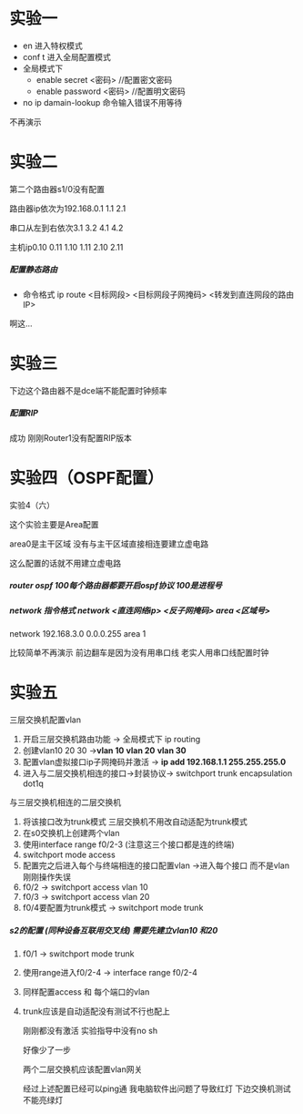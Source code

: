 # 实验一

- en		进入特权模式
- conf t  进入全局配置模式
- 全局模式下 
  - enable secret <密码> //配置密文密码
  - enable password <密码> //配置明文密码
- no ip damain-lookup 命令输入错误不用等待

不再演示

# 实验二

第二个路由器s1/0没有配置

路由器ip依次为192.168.0.1 1.1 2.1

串口从左到右依次3.1 3.2 4.1 4.2

主机ip0.10 0.11 1.10 1.11 2.10 2.11

##### 配置静态路由

- 命令格式 ip route <目标网段> <目标网段子网掩码> <转发到直连网段的路由IP>

啊这...

# 实验三

下边这个路由器不是dce端不能配置时钟频率

##### 配置RIP

成功 刚刚Router1没有配置RIP版本

# 实验四（OSPF配置）

实验4（六）

这个实验主要是Area配置

area0是主干区域 没有与主干区域直接相连要建立虚电路

这么配置的话就不用建立虚电路

##### router ospf 100每个路由器都要开启ospf协议 100是进程号

##### network 指令格式 network <直连网络ip> <反子网掩码> area <区域号>

network 192.168.3.0  0.0.0.255 area 1

比较简单不再演示 前边翻车是因为没有用串口线 老实人用串口线配置时钟

# 实验五

三层交换机配置vlan

1. 开启三层交换机路由功能  -> 全局模式下 ip routing
2. 创建vlan10 20 30  ->**vlan 10**  **vlan 20**  **vlan 30**
3. 配置vlan虚拟接口ip子网掩码并激活 -> **ip add 192.168.1.1 255.255.255.0**
4. 进入与二层交换机相连的接口->封装协议-> switchport trunk encapsulation dot1q

与三层交换机相连的二层交换机

1. 将该接口改为trunk模式 三层交换机不用改自动适配为trunk模式
2. 在s0交换机上创建两个vlan
3. 使用interface range f0/2-3 (注意这三个接口都是连的终端)
4. switchport mode access 
5. 配置完之后进入每个与终端相连的接口配置vlan  ->进入每个接口 而不是vlan刚刚操作失误
6. f0/2    ->  switchport access vlan 10
7. f0/3    ->  switchport access vlan 20
8. f0/4要配置为trunk模式 -> switchport mode trunk

##### s2的配置 (同种设备互联用交叉线) 需要先建立vlan10 和20

1. f0/1 -> switchport mode trunk

2. 使用range进入f0/2-4   ->   interface range f0/2-4

3. 同样配置access 和 每个端口的vlan

4. trunk应该是自动适配没有测试不行也配上

   刚刚都没有激活 实验指导中没有no sh

   好像少了一步

   两个二层交换机应该配置vlan网关

   经过上述配置已经可以ping通 我电脑软件出问题了导致红灯 下边交换机测试不能亮绿灯

